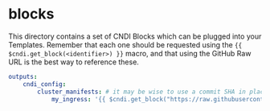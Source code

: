 # blocks

This directory contains a set of CNDI Blocks which can be plugged into your
Templates. Remember that each one should be requested using the
`{{ $cndi.get_block(<identifier>) }}` macro, and that using the GitHub Raw URL
is the best way to reference these.

```yaml
outputs:
    cndi_config:
        cluster_manifests: # it may be wise to use a commit SHA in place of "main"
            my_ingress: '{{ $cndi.get_block("https://raw.githubusercontent.com/polyseam/cndi/main/blocks/common/cluster/default-ingress.yaml") }}'
```
